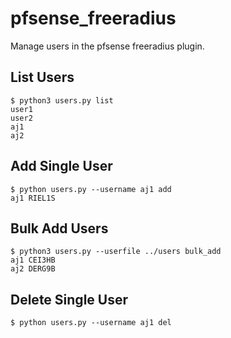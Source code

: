 # pfsense_freeradius
Manage users in the pfsense freeradius plugin.

## List Users

```
$ python3 users.py list
user1
user2
aj1
aj2
```

## Add Single User

```
$ python users.py --username aj1 add
aj1	RIEL1S
```

## Bulk Add Users

```
$ python3 users.py --userfile ../users bulk_add
aj1	CEI3HB
aj2	DERG9B
```

## Delete Single User

```
$ python users.py --username aj1 del
```
